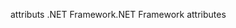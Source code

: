 <span data-ttu-id="ebfe4-101">attributs .NET Framework</span><span class="sxs-lookup"><span data-stu-id="ebfe4-101">.NET Framework attributes</span></span>